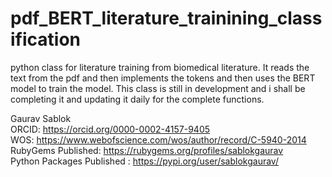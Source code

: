 # pdf_BERT_literature_trainining_classification
python class for literature training from biomedical literature. It reads the text from the pdf and then implements the tokens and then uses the BERT model to train the model. This class is still in development and i shall be completing it and updating it daily for the complete functions. 

Gaurav Sablok \
ORCID: https://orcid.org/0000-0002-4157-9405 \
WOS: https://www.webofscience.com/wos/author/record/C-5940-2014 \
RubyGems Published: https://rubygems.org/profiles/sablokgaurav \
Python Packages Published : https://pypi.org/user/sablokgaurav/

